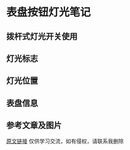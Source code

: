 # 表盘按钮灯光笔记
## 拨杆式灯光开关使用


## 灯光标志

## 灯光位置

## 表盘信息

## 参考文章及图片
[原文链接](https://www.yoojia.com/wenda/775834.html?fromtype=top1)
仅供学习交流，如有侵权，请联系我删除

